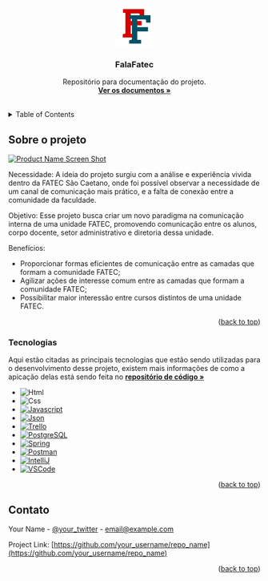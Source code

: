 <!-- PROJECT LOGO -->
<br />
<div align="center">
  <a href="https://github.com/FalaFatec/AMS-ADS-GR-4-DOC">
    <img src="assets/logo.png" alt="Logo" width="80" height="80">
  </a>

  <h3 align="center">FalaFatec</h3>

  <p align="center">
    Repositório para documentação do projeto.
    <br />
    <a href="https://github.com/FalaFatec/AMS-ADS-GR-4-DOC"><strong>Ver os documentos »</strong></a>
    <br />
    <br />
  </p>
</div>



<!-- TABLE OF CONTENTS -->
<details>
  <summary>Table of Contents</summary>
  <ol>
    <li>
      <a href="#about-the-project">About The Project</a>
      <ul>
        <li><a href="#built-with">Built With</a></li>
      </ul>
    </li>
    <li>
      <a href="#getting-started">Getting Started</a>
      <ul>
        <li><a href="#prerequisites">Prerequisites</a></li>
        <li><a href="#installation">Installation</a></li>
      </ul>
    </li>
    <li><a href="#usage">Usage</a></li>
    <li><a href="#roadmap">Roadmap</a></li>
    <li><a href="#contributing">Contributing</a></li>
    <li><a href="#license">License</a></li>
    <li><a href="#contact">Contact</a></li>
  </ol>
</details>



<!-- ABOUT THE PROJECT -->
## Sobre o projeto

[![Product Name Screen Shot][product-screenshot]](https://example.com)

Necessidade:
A ideia do projeto surgiu com a análise e experiência vivida dentro da FATEC São Caetano, onde foi possível observar a necessidade de um canal de comunicação mais prático, e a falta de conexão entre a comunidade da faculdade.

Objetivo:
Esse projeto busca criar um novo paradigma na comunicação interna de uma unidade FATEC, promovendo comunicação entre os alunos, corpo docente, setor administrativo e diretoria dessa unidade.

Benefícios:
* Proporcionar formas eficientes de comunicação entre as camadas que formam a comunidade FATEC;
* Agilizar ações de interesse comum entre as camadas que formam a comunidade FATEC;
* Possibilitar maior interessão entre cursos distintos de uma unidade FATEC.

<p align="right">(<a href="#readme-top">back to top</a>)</p>



### Tecnologias

Aqui estão citadas as principais tecnologias que estão sendo utilizadas para o desenvolvimento desse projeto, existem mais informações de como a apicação delas está sendo feita no <a href="https://github.com/FalaFatec/AMS-ADS-GR-4-FALA-FATEC"><strong>repositório de código »</strong></a>

* ![Html][Html.com]
* ![Css][Css.com]
* [![Javascript][Javascript.com]][Javascript-url]
* [![Json][Json.com]][Json-url]
* [![Trello][Trello.com]][Trello-url]
* [![PostgreSQL][Postgre.com]][Postgre-url]
* [![Spring][Spring.com]][Spring-url]
* [![Postman][Postman.com]][Postman-url]
* [![IntelliJ][IntelliJ.com]][IntelliJ-url]
* [![VSCode][VisualStudioCode.com]][VisualStudioCode-url]

<p align="right">(<a href="#readme-top">back to top</a>)</p>


<!-- CONTATO -->
## Contato

Your Name - [@your_twitter](https://twitter.com/your_username) - email@example.com

Project Link: [https://github.com/your_username/repo_name](https://github.com/your_username/repo_name)

<p align="right">(<a href="#readme-top">back to top</a>)</p>


<!-- MARKDOWN LINKS & IMAGES -->
<!-- https://www.markdownguide.org/basic-syntax/#reference-style-links -->
[contributors-shield]: https://img.shields.io/github/contributors/othneildrew/Best-README-Template.svg?style=for-the-badge
[contributors-url]: https://github.com/FalaFatec/AMS-ADS-GR-4-DOC/graphs/contributors
[forks-shield]: https://img.shields.io/github/forks/othneildrew/Best-README-Template.svg?style=for-the-badge
[forks-url]: https://github.com/othneildrew/Best-README-Template/network/members
[stars-shield]: https://img.shields.io/github/stars/othneildrew/Best-README-Template.svg?style=for-the-badge
[stars-url]: https://github.com/othneildrew/Best-README-Template/stargazers
[issues-shield]: https://img.shields.io/github/issues/othneildrew/Best-README-Template.svg?style=for-the-badge
[issues-url]: https://github.com/othneildrew/Best-README-Template/issues
[license-shield]: https://img.shields.io/github/license/othneildrew/Best-README-Template.svg?style=for-the-badge
[license-url]: https://github.com/othneildrew/Best-README-Template/blob/master/LICENSE.txt
[linkedin-shield]: https://img.shields.io/badge/-LinkedIn-black.svg?style=for-the-badge&logo=linkedin&colorB=555
[linkedin-url]: https://linkedin.com/in/othneildrew
[product-screenshot]: images/screenshot.png
[Html.com]: https://img.shields.io/badge/HTML5-E34F26?style=for-the-badge&logo=html5&logoColor=white
[Css.com]: https://img.shields.io/badge/CSS3-1572B6?style=for-the-badge&logo=css3&logoColor=white
[Javascript.com]: https://img.shields.io/badge/JavaScript-323330?style=for-the-badge&logo=javascript&logoColor=F7DF1E
[Javascript-url]: https://www.javascript.com/
[Json.com]: https://img.shields.io/badge/json-5E5C5C?style=for-the-badge&logo=json&logoColor=white
[Json-url]: https://www.json.org/json-en.html
[Trello.com]: https://img.shields.io/badge/Trello-0052CC?style=for-the-badge&logo=trello&logoColor=white
[Trello-url]: https://trello.com/
[Postgre.com]: https://img.shields.io/badge/PostgreSQL-316192?style=for-the-badge&logo=postgresql&logoColor=white
[Postgre-url]: https://www.postgresql.org/
[Spring.com]: https://img.shields.io/badge/Spring-6DB33F?style=for-the-badge&logo=spring&logoColor=white
[Spring-url]: https://spring.io/projects/spring-boot
[Postman.com]: https://img.shields.io/badge/Postman-FF6C37?style=for-the-badge&logo=Postman&logoColor=white
[Postman-url]: https://www.postman.com/
[IntelliJ.com]: https://img.shields.io/badge/IntelliJ_IDEA-000000.svg?style=for-the-badge&logo=intellij-idea&logoColor=white
[IntelliJ-url]: https://www.jetbrains.com/idea/
[VisualStudioCode.com]: https://img.shields.io/badge/VSCode-0078D4?style=for-the-badge&logo=visual%20studio%20code&logoColor=white
[VisualStudioCode-url]: https://code.visualstudio.com/
